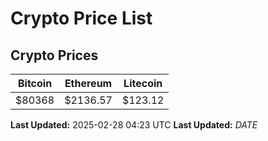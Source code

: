 # Crypto Price List

## Crypto Prices
| Bitcoin | Ethereum | Litecoin |
| ------- | -------- | -------- |
| $80368 | $2136.57 | $123.12 |
**Last Updated:** 2025-02-28 04:23 UTC
**Last Updated:** $DATE$

